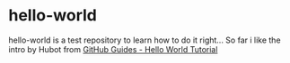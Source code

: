 # hello-world
hello-world is a test repository to learn how to do it right... 
So far i like the intro by Hubot from [GitHub Guides - Hello World Tutorial](https://guides.github.com/activities/hello-world/)

